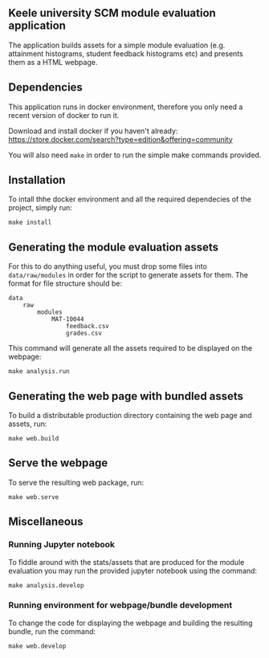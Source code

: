 ## Keele university SCM module evaluation application
The application builds assets for a simple module evaluation (e.g. attainment histograms, student feedback histograms etc) and presents them as a HTML webpage.


## Dependencies
This application runs in docker environment, therefore you only need a recent version of docker to run it.

Download and install docker if you haven't already: https://store.docker.com/search?type=edition&offering=community

You will also need `make` in order to run the simple make commands provided.

## Installation
To intall thhe docker environment and all the required dependecies of the project, simply run:

```
make install
```

## Generating the module evaluation assets
For this to do anything useful, you must drop some files into `data/raw/modules` in order for the script to generate assets for them. The format for file structure should be:

```
data
    raw
        modules
            MAT-10044
                feedback.csv
                grades.csv
```

This command will generate all the assets required to be displayed on the webpage:

```
make analysis.run
```

## Generating the web page with bundled assets
To build a distributable production directory containing the web page and assets, run:

```
make web.build
```


## Serve the webpage
To serve the resulting web package, run:

```
make web.serve
```

## Miscellaneous

### Running Jupyter notebook

To fiddle around with the stats/assets that are produced for the module evaluation you may run the provided jupyter notebook using the command:

```
make analysis.develop
```

### Running environment for webpage/bundle development

To change the code for displaying the webpage and building the resulting bundle, run the command:

```
make web.develop
```